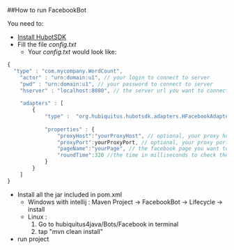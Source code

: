 ##How to run FacebookBot

You need to:
  * [Install HubotSDK](https://github.com/hubiquitus/hubiquitus4java/blob/master/doc/HubotSDK/installation_HubotSDK.md)
  * Fill the file _config.txt_
    - Your _config.txt_ would look like: 

```js
{
  "type" : "com.mycompany.WordCount",
	"actor" : "urn:domain:u1", // your login to connect to server
	"pwd" : "urn:domain:u1", // your password to connect to server
	"hserver" : "localhost:8080", // the server url you want to connect to
	
	"adapters" : [ 
		{
			"type" :  "org.hubiquitus.hubotsdk.adapters.HFacebookAdapterInbox",// fix, the path of class HFacebookAdapterInbox
			
			"properties" : {
				"proxyHost":"yourProxyHost", // optional, your proxy host
				"proxyPort":yourProxyPort, // optional, your proxy port
				"pageName":"yourPage", // the facebook page you want to count the number of its likes
				"roundTime":320 //the time in milliseconds to check the facebook page
			}				
		}	
	]
}
```


  * Install all the jar included in pom.xml
    - Windows with intellij : Maven Project -> FacebookBot -> Lifecycle -> install
    - Linux : 
        1. Go to hubiquitus4java/Bots/Facebook in terminal
        2. tap "mvn clean install"
  * run project
